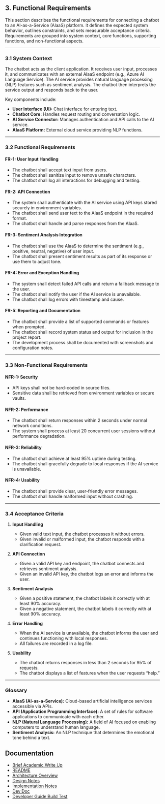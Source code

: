 <!-- /docs/DEV_DOC.md -->
## 3. Functional Requirements

This section describes the functional requirements for connecting a chatbot to an AI-as-a-Service (AIaaS) platform. It defines the expected system behavior, outlines constraints, and sets measurable acceptance criteria. Requirements are grouped into system context, core functions, supporting functions, and non-functional aspects.

---

### 3.1 System Context

The chatbot acts as the client application. It receives user input, processes it, and communicates with an external AIaaS endpoint (e.g., Azure AI Language Service). The AI service provides natural language processing (NLP) features such as sentiment analysis. The chatbot then interprets the service output and responds back to the user.

Key components include:
- **User Interface (UI):** Chat interface for entering text.
- **Chatbot Core:** Handles request routing and conversation logic.
- **AI Service Connector:** Manages authentication and API calls to the AI service.
- **AIaaS Platform:** External cloud service providing NLP functions.

---

### 3.2 Functional Requirements

#### FR-1: User Input Handling
- The chatbot shall accept text input from users.
- The chatbot shall sanitize input to remove unsafe characters.
- The chatbot shall log all interactions for debugging and testing.

#### FR-2: API Connection
- The system shall authenticate with the AI service using API keys stored securely in environment variables.
- The chatbot shall send user text to the AIaaS endpoint in the required format.
- The chatbot shall handle and parse responses from the AIaaS.

#### FR-3: Sentiment Analysis Integration
- The chatbot shall use the AIaaS to determine the sentiment (e.g., positive, neutral, negative) of user input.
- The chatbot shall present sentiment results as part of its response or use them to adjust tone.

#### FR-4: Error and Exception Handling
- The system shall detect failed API calls and return a fallback message to the user.
- The chatbot shall notify the user if the AI service is unavailable.
- The chatbot shall log errors with timestamp and cause.

#### FR-5: Reporting and Documentation
- The chatbot shall provide a list of supported commands or features when prompted.
- The chatbot shall record system status and output for inclusion in the project report.
- The development process shall be documented with screenshots and configuration notes.

---

### 3.3 Non-Functional Requirements

#### NFR-1: Security
- API keys shall not be hard-coded in source files.
- Sensitive data shall be retrieved from environment variables or secure vaults.

#### NFR-2: Performance
- The chatbot shall return responses within 2 seconds under normal network conditions.
- The system shall process at least 20 concurrent user sessions without performance degradation.

#### NFR-3: Reliability
- The chatbot shall achieve at least 95% uptime during testing.
- The chatbot shall gracefully degrade to local responses if the AI service is unavailable.

#### NFR-4: Usability
- The chatbot shall provide clear, user-friendly error messages.
- The chatbot shall handle malformed input without crashing.

---

### 3.4 Acceptance Criteria

1. **Input Handling**
   - Given valid text input, the chatbot processes it without errors.
   - Given invalid or malformed input, the chatbot responds with a clarification request.

2. **API Connection**
   - Given a valid API key and endpoint, the chatbot connects and retrieves sentiment analysis.
   - Given an invalid API key, the chatbot logs an error and informs the user.

3. **Sentiment Analysis**
   - Given a positive statement, the chatbot labels it correctly with at least 90% accuracy.
   - Given a negative statement, the chatbot labels it correctly with at least 90% accuracy.

4. **Error Handling**
   - When the AI service is unavailable, the chatbot informs the user and continues functioning with local responses.
   - All failures are recorded in a log file.

5. **Usability**
   - The chatbot returns responses in less than 2 seconds for 95% of requests.
   - The chatbot displays a list of features when the user requests “help.”

---

### Glossary

- **AIaaS (AI-as-a-Service):** Cloud-based artificial intelligence services accessible via APIs.
- **API (Application Programming Interface):** A set of rules for software applications to communicate with each other.
- **NLP (Natural Language Processing):** A field of AI focused on enabling computers to understand human language.
- **Sentiment Analysis:** An NLP technique that determines the emotional tone behind a text.

## Documentation

- [Brief Academic Write Up](docs/Brief_Academic_Write_Up.md)
- [README](../README.md)
- [Architecture Overview](architecture.md)  
- [Design Notes](design.md)  
- [Implementation Notes](storefront/IMPLEMENTATION.md) 
- [Dev Doc](DEV_DOC.md)
- [Developer Guide Build Test](Developer_Guide_Build_Test.md) 
